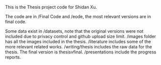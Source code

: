 This is the Thesis project code for Shidan Xu.

The code are in /Final Code and /eode, the most relevant versions are in final code.

Some data exist in /datasets, note that the original versions were not included due to privacy control and github upload size limit. /images folder has all the images included in the thesis. /literature includes some of the more relevant related works. /writing/thesis includes the raw data for the thesis. The final version is thesisvfinal. /presentations include the progress reports.
